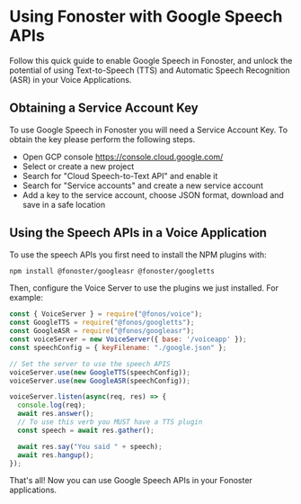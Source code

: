 # Using Fonoster with Google Speech APIs

Follow this quick guide to enable Google Speech in Fonoster, and unlock the potential
of using Text-to-Speech (TTS) and Automatic Speech Recognition (ASR) in your Voice Applications.

## Obtaining a Service Account Key

To use Google Speech in Fonoster you will need a Service Account Key. To obtain the key please perform the following steps.

- Open GCP console https://console.cloud.google.com/
- Select or create a new project
- Search for "Cloud Speech-to-Text API" and enable it
- Search for "Service accounts" and create a new service account
- Add a key to the service account, choose JSON format, download and save in a safe location

## Using the Speech APIs in a Voice Application

To use the speech APIs you first need to install the NPM plugins with:

```bash
npm install @fonoster/googleasr @fonoster/googletts
```

Then, configure the Voice Server to use the plugins we just installed. For example:

```javascript
const { VoiceServer } = require("@fonos/voice");
const GoogleTTS = require("@fonos/googletts");
const GoogleASR = require("@fonos/googleasr");
const voiceServer = new VoiceServer({ base: '/voiceapp' });
const speechConfig = { keyFilename: "./google.json" };

// Set the server to use the speech APIS
voiceServer.use(new GoogleTTS(speechConfig));
voiceServer.use(new GoogleASR(speechConfig));

voiceServer.listen(async(req, res) => {
  console.log(req);
  await res.answer();
  // To use this verb you MUST have a TTS plugin
  const speech = await res.gather();

  await res.say("You said " + speech);
  await res.hangup();
});
```

That's all! Now you can use Google Speech APIs in your Fonoster applications.
